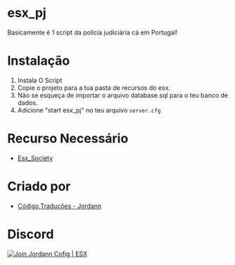 # esx_pj

Basicamente é 1 script da polícia judiciária cá em Portugal!

# Instalação
1. Instala O Script
3. Copie o projeto para a tua pasta de recursos do esx.
4. Não se esqueça de importar o arquivo database.sql para o teu banco de dados.
5. Adicione "start esx_pj" no teu arquivo `server.cfg`


# Recurso Necessário
- [Esx_Society](https://github.com/ESX-Org/esx_society)

# Criado por
- [Código,Traduções - Jordann](https://github.com/jordann124)

# Discord

[![Join Jordann Cofig | ESX](https://discordapp.com/api/guilds/584087495755563008/embed.png?style=banner2)](https://discord.gg/AkDrAuP)
